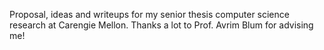 Proposal, ideas and writeups for my senior thesis computer science research at Carengie Mellon. Thanks a lot to Prof. Avrim Blum for advising me!

